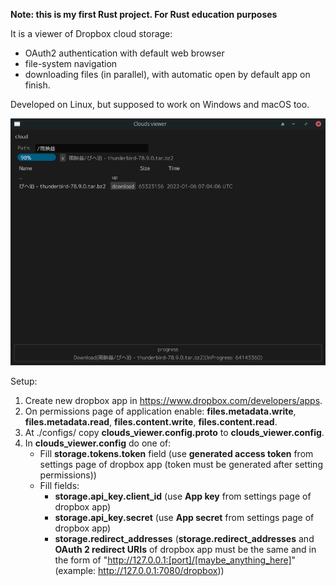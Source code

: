 **Note: this is my first Rust project. For Rust education purposes**

It is a viewer of Dropbox cloud storage:
- OAuth2 authentication with default web browser
- file-system navigation
- downloading files (in parallel), with automatic open by default app on finish.

Developed on Linux, but supposed to work on Windows and macOS too.

![alt text](https://github.com/uniconductive/clouds_viewer/blob/main/resources/images/app.png?raw=true)

Setup:  
1. Create new dropbox app in <https://www.dropbox.com/developers/apps>.    
2. On permissions page of application enable: **files.metadata.write**, **files.metadata.read**, **files.content.write**, **files.content.read**.  
3. At ./configs/ copy **clouds_viewer.config.proto** to **clouds_viewer.config**.    
4. In **clouds_viewer.config** do one of:
   - Fill **storage.tokens.token** field (use **generated access token** from settings page of dropbox app (token must be generated after setting permissions))
   - Fill fields:
     - **storage.api_key.client_id** (use **App key** from settings page of dropbox app)
     - **storage.api_key.secret** (use **App secret** from settings page of dropbox app) 
     - **storage.redirect_addresses** (**storage.redirect_addresses** and **OAuth 2 redirect URIs** of dropbox app must be the same and in the form of "http://127.0.0.1:[port]/[maybe_anything_here]" (example: <http://127.0.0.1:7080/dropbox>))
